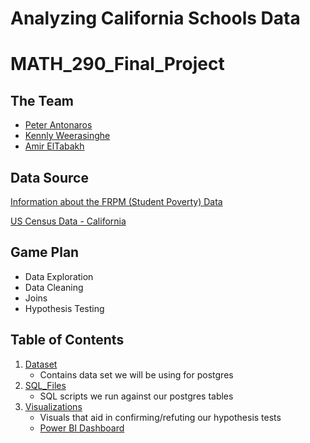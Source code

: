 # Analyzing California Schools Data
# MATH_290_Final_Project

## The Team
- [Peter Antonaros](https://github.com/peterantonarosjr)
- [Kennly Weerasinghe](https://github.com/wskennly)
- [Amir ElTabakh](https://github.com/sfnxboy)

## Data Source

[Information about the FRPM (Student Poverty) Data](https://www.cde.ca.gov/ds/ad/filesspfrpm.asp)

[US Census Data - California](https://data.census.gov/cedsci/table?q=california%20income&g=0400000US06%248600000&tid=ACSST5Y2020.S1901)


## Game Plan
- Data Exploration
- Data Cleaning
- Joins
- Hypothesis Testing


## Table of Contents
1. [Dataset](https://github.com/peterantonarosjr/MATH_290_FinalProject/tree/main/Dataset)
    * Contains data set we will be using for postgres
2. [SQL_Files](https://github.com/peterantonarosjr/MATH_290_FinalProject/tree/main/SQL_Files)
    * SQL scripts we run against our postgres tables
3. [Visualizations](https://github.com/peterantonarosjr/MATH_290_FinalProject/tree/main/Visualizations)
    * Visuals that aid in confirming/refuting our hypothesis tests
    * [Power BI Dashboard](https://app.powerbi.com/links/sbb0Gw0Gf5?ctid=472b8dad-8577-4a7a-85f5-d91664ae7ee0&pbi_source=linkShare)
